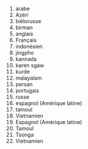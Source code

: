 1. arabe
2. Azéri
3. biélorusse
4. birman
5. anglais
6. Français
7. indonésien
8. jingpho
9. kannada
10. karen sgaw
11. kurde
12. malayalam
13. persan
14. portugais
15. russe
16. espagnol (Amérique latine)
17. tamoul
18. Vietnamien
19. Espagnol (Amérique latine)
20. Tamoul
21. Tsonga
22. Vietnamien